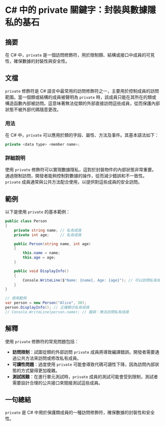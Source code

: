 <!--
Meta Description: # C# 中的 private 關鍵字：封裝與數據隱私的基石 ## 摘要 在 C# 中，`private` 是一個訪問修飾符，用於限制類、結構或接口中成員的可見性，確保數據的封裝性與安全性。 ## 文檔 `private` 修飾符是 C# 語言中最常用的訪問修飾符之一，主要用於控制成員的訪問範圍。當...
Meta Keywords: private, name, person, age, public
-->

# C# 中的 private 關鍵字：封裝與數據隱私的基石

## 摘要
在 C# 中，`private` 是一個訪問修飾符，用於限制類、結構或接口中成員的可見性，確保數據的封裝性與安全性。

## 文檔
`private` 修飾符是 C# 語言中最常用的訪問修飾符之一，主要用於控制成員的訪問範圍。當一個類或結構的成員被聲明為 `private` 時，該成員只能在其所在的類或構造函數內部被訪問。這意味著無法從類的外部直接訪問這些成員，從而保護內部狀態不被外部代碼隨意更改。

### 用法
在 C# 中，`private` 可以應用於類的字段、屬性、方法及事件。其基本語法如下：
```csharp
private <data type> <member name>;
```

### 詳細說明
使用 `private` 修飾符可以實現數據隱私，這對於封裝物件的內部狀態非常重要。通過限制訪問，開發者能夠控制對數據的操作，從而減少錯誤和不一致性。`private` 成員通常與公共方法配合使用，以提供對這些成員的安全訪問。

## 範例
以下是使用 `private` 的基本範例：

```csharp
public class Person
{
    private string name; // 私有成員
    private int age;     // 私有成員

    public Person(string name, int age)
    {
        this.name = name;
        this.age = age;
    }

    public void DisplayInfo()
    {
        Console.WriteLine($"Name: {name}, Age: {age}"); // 可以訪問私有成員
    }
}

// 使用範例
var person = new Person("Alice", 30);
person.DisplayInfo(); // 正確顯示私有成員
// Console.WriteLine(person.name); // 錯誤：無法訪問私有成員
```

## 解釋
使用 `private` 修飾符的常見問題包括：
- **訪問限制**：試圖從類的外部訪問 `private` 成員將導致編譯錯誤。開發者需要通過公共方法來訪問或修改私有成員。
- **可讀性問題**：過度使用 `private` 可能會導致代碼可讀性下降，因為訪問內部狀態的方式變得更加複雜。
- **測試困難**：在進行單元測試時，`private` 成員的測試可能會受到限制，測試者需要設計合理的公共接口來間接測試這些成員。

## 一句總結
`private` 是 C# 中用於保護類成員的一種訪問修飾符，確保數據的封裝性和安全性。